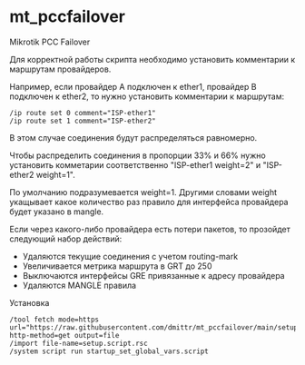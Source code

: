 # mt_pccfailover
Mikrotik PCC Failover

Для корректной работы скрипта необходимо установить комментарии к маршрутам провайдеров. 

Например, если провайдер A подключен к ether1, провайдер B подключен к ether2, то нужно установить комментарии к маршрутам:

````
/ip route set 0 comment="ISP-ether1"
/ip route set 1 comment="ISP-ether2"
````

В этом случае соединения будут распределяться равномерно. 

Чтобы распределить соединения в пропорции 33% и 66% нужно установить комметарии соответственно "ISP-ether1 weight=2" и "ISP-ether2 weight=1".

По умолчанию подразумевается weight=1. Другими словами weight укащывает какое количество раз правило для интерфейса провайдера будет указано в mangle.

Если через какого-либо провайдера есть потери пакетов, то прозойдет следующий набор действий:

+ Удаляются текущие соединения с учетом routing-mark
+ Увеличивается метрика маршрута в GRT до 250
+ Выключаются интерфейсы GRE привязанные к адресу провайдера
+ Удаляются MANGLE правила

Установка

````
/tool fetch mode=https url="https://raw.githubusercontent.com/dmittr/mt_pccfailover/main/setup.script.rsc" http-method=get output=file
/import file-name=setup.script.rsc
/system script run startup_set_global_vars.script
````
